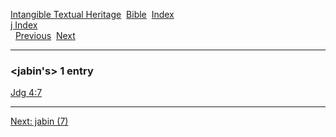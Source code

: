 [Intangible Textual Heritage](../../index)  [Bible](../index) 
[Index](index)   
[j Index](_j_)  
  [Previous](c06025)  [Next](c06027) 

------------------------------------------------------------------------

### &lt;jabin's&gt; 1 entry

[Jdg 4:7](../kjv/jdg004.htm#007)  

------------------------------------------------------------------------

[Next: jabin (7)](c06027)
